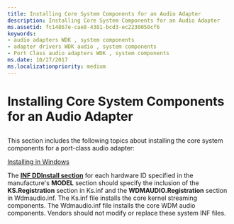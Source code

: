 ```yaml
---
title: Installing Core System Components for an Audio Adapter
description: Installing Core System Components for an Audio Adapter
ms.assetid: fc14867e-cae8-4381-bcd3-ec2230050cf6
keywords:
- audio adapters WDK , system components
- adapter drivers WDK audio , system components
- Port Class audio adapters WDK , system components
ms.date: 10/27/2017
ms.localizationpriority: medium
---
```


# Installing Core System Components for an Audio Adapter


## <span id="installing_core_system_components_for_an_audio_adapter"></span><span id="INSTALLING_CORE_SYSTEM_COMPONENTS_FOR_AN_AUDIO_ADAPTER"></span>


This section includes the following topics about installing the core system components for a port-class audio adapter:

[Installing in Windows](installing-in-windows.md)

The [**INF DDInstall section**](https://msdn.microsoft.com/library/windows/hardware/ff547344) for each hardware ID specified in the manufacture's **MODEL** section should specify the inclusion of the **KS.Registration** section in Ks.inf and the **WDMAUDIO.Registration** section in Wdmaudio.inf. The Ks.inf file installs the core kernel streaming components. The Wdmaudio.inf file installs the core WDM audio components. Vendors should not modify or replace these system INF files.

 

 




